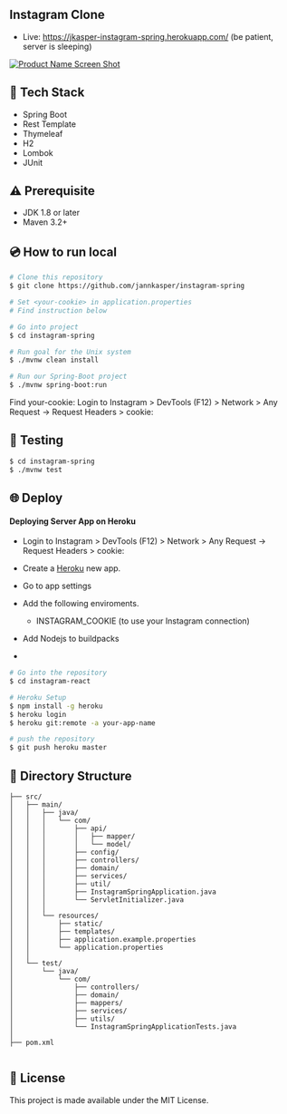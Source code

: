 ## Instagram Clone
- Live: https://jkasper-instagram-spring.herokuapp.com/ (be patient, server is sleeping)

[![Product Name Screen Shot][product-screenshot]](https://github.com/jannkasper/instagram-react/blob/master/video.gif)

## :rocket: Tech Stack

- Spring Boot
- Rest Template
- Thymeleaf
- H2
- Lombok
- JUnit

## :warning: Prerequisite

- JDK 1.8 or later
- Maven 3.2+

## :cd: How to run local

```bash
# Clone this repository
$ git clone https://github.com/jannkasper/instagram-spring

# Set <your-cookie> in application.properties
# Find instruction below

# Go into project
$ cd instagram-spring

# Run goal for the Unix system
$ ./mvnw clean install

# Run our Spring-Boot project
$ ./mvnw spring-boot:run
```
Find your-cookie: Login to Instagram > DevTools (F12) > Network > Any Request -> Request Headers > cookie: <your-cookie>

## :mag_right: Testing

```bash
$ cd instagram-spring
$ ./mvnw test
```

## :globe_with_meridians: Deploy

#### Deploying Server App on Heroku
- Login to Instagram > DevTools (F12) > Network > Any Request -> Request Headers > cookie: <your-cookie>
- Create a [Heroku](https://dashboard.heroku.com/new-app) new app.
- Go to app settings
- Add the following enviroments.
    - INSTAGRAM_COOKIE (to use your Instagram connection)
- Add Nodejs to buildpacks

-
```bash
# Go into the repository
$ cd instagram-react

# Heroku Setup
$ npm install -g heroku
$ heroku login
$ heroku git:remote -a your-app-name

# push the repository
$ git push heroku master
```


## :book: Directory Structure

```
├── src/
│   ├── main/
│   │   ├── java/
│   │   │   └── com/
│   │   │       ├── api/
│   │   │       │   ├── mapper/
│   │   │       │   └── model/
│   │   │       ├── config/
│   │   │       ├── controllers/
│   │   │       ├── domain/
│   │   │       ├── services/
│   │   │       ├── util/
│   │   │       ├── InstagramSpringApplication.java
│   │   │       └── ServletInitializer.java
│   │   │ 
│   │   └── resources/
│   │       ├── static/
│   │       ├── templates/
│   │       ├── application.example.properties
│   │       └── application.properties
│   │ 
│   └── test/
│       └── java/
│           └── com/
│               ├── controllers/
│               ├── domain/
│               ├── mappers/
│               ├── services/
│               ├── utils/
│               └── InstagramSpringApplicationTests.java
│        
├── pom.xml
 
```

## :memo: License

This project is made available under the MIT License.





<!-- MARKDOWN LINKS & IMAGES -->
[product-screenshot]: video.gif